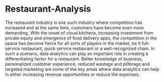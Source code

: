 # Restaurant-Analysis
The restaurant industry is one such industry where competition has increased and at the same time, customers have become even more demanding.
With the onset of cloud kitchens, increasing investment from private equity and emergence of food delivery apps, the competition in the space has become fierce for all sorts of players in the market, be it full-service restaurant, quick service restaurant or a well-recognized chain. In such a scenario, data analytics can play an important role in creating a differentiating factor for a restaurant. Better knowledge of business, personalized customer experience, reduced wastage and pilferage and targeted marketing are some of the key areas where data analytics can help in either increasing revenue opportunities or reduce the expenses.
